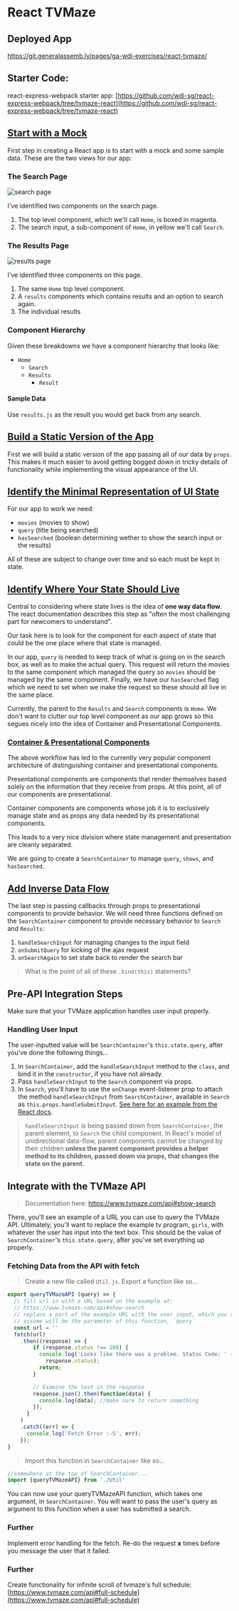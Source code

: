 # React TVMaze

## Deployed App
https://git.generalassemb.ly/pages/ga-wdi-exercises/react-tvmaze/

## Starter Code:
react-express-webpack starter app: [https://github.com/wdi-sg/react-express-webpack/tree/tvmaze-react](https://github.com/wdi-sg/react-express-webpack/tree/tvmaze-react)

## [Start with a Mock](https://facebook.github.io/react/docs/thinking-in-react.html#start-with-a-mock)
First step in creating a React app is to start with a mock and some sample data.
These are the two views for our app:

### The Search Page
![search page](./images/search.png)

I've identified two components on the search page.
1. The top level component, which we'll call `Home`, is boxed in magenta.
2. The search input, a sub-component of `Home`, in yellow we'll call `Search`.

### The Results Page
![results page](./images/results.png)

I've identified three components on this page.
1. The same `Home` top level component.
2. A `results` components which contains results and an option to search again.
3. The individual results

### Component Hierarchy

Given these breakdowns we have a component hierarchy that looks like:
- `Home`
  - `Search`
  - `Results`
    - `Result`

#### Sample Data
Use `results.js` as the result you would get back from any search.


## [Build a Static Version of the App](https://facebook.github.io/react/docs/thinking-in-react.html#step-2-build-a-static-version-in-react)

First we will build a static version of the app passing all of our data by `props`.
This makes it much easier to avoid getting bogged down in tricky details of functionality while implementing the visual appearance of the UI.

## [Identify the Minimal Representation of UI State](https://facebook.github.io/react/docs/thinking-in-react.html#step-3-identify-the-minimal-but-complete-representation-of-ui-state)

For our app to work we need:
- `movies` (movies to show)
- `query` (title being searched)
- `hasSearched` (boolean determining wether to show the search input or the results)

All of these are subject to change over time and so each must be kept in state.

## [Identify Where Your State Should Live](https://facebook.github.io/react/docs/thinking-in-react.html#step-4-identify-where-your-state-should-live)

Central to considering where state lives is the idea of **one way data flow**.
The react documentation describes this step as "often the most challenging part for newcomers to understand".

Our task here is to look for the component for each aspect of state that could be the one place where that state is managed.

In our app, `query` is needed to keep track of what is going on in the search box, as well as to make the actual query.
This request will return the movies to the same component which managed the query so `movies` should be managed by the same component.
Finally, we have our `hasSearched` flag which we need to set when we make the request so these should all live in the same place.

Currently, the parent to the `Results` and `Search` components is `Home`.
We don't want to clutter our top level component as our app grows so this segues nicely into the idea of Container and Presentational Components.

### [Container & Presentational Components](https://medium.com/@dan_abramov/smart-and-dumb-components-7ca2f9a7c7d0)
The above workflow has led to the currently very popular component architecture of distinguishing container and presentational components.

Presentational components are components that render themselves based solely on the information that they receive from props. At this point, all of our components are presentational.

Container components are components whose job it is to exclusively manage state and as props any data needed by its presentational components.

This leads to a very nice division where state management and presentation are cleanly separated.

We are going to create a `SearchContainer` to manage `query`, `shows`, and `hasSearched`.

## [Add Inverse Data Flow](https://facebook.github.io/react/docs/thinking-in-react.html#step-5-add-inverse-data-flow)
The last step is passing callbacks through props to presentational components to provide behavior.
We will need three functions defined on the `SearchContainer` component to provide necessary behavior to `Search` and `Results`:

1. `handleSearchInput` for managing changes to the input field
2. `onSubmitQuery` for kicking of the ajax request
3. `onSearchAgain` to set state back to render the search bar

> What is the point of all of these `.bind(this)` statements?

## Pre-API Integration Steps

Make sure that your TVMaze application handles user input properly.

### Handling User Input

The user-inputted value will be `SearchContainer`'s `this.state.query`, after you've done the following things...
1. In `SearchContainer`, add the `handleSearchInput` method to the `class`, and bind it in the `constructor`, if you have not already.
2. Pass `handleSearchInput` to the `Search` component via props.
3. In `Search`, you'll have to use the `onChange` event-listener prop to attach the method `handleSearchInput` from `SearchContainer`, available in `Search` as `this.props.handleSubmitInput`. [See here for an example from the React docs](https://reactjs.org/docs/forms.html#controlled-components).

> `handleSearchInput` is being passed down from `SearchContainer`, the parent element, to `Search` the child component. In React's model of unidirectional data-flow, parent components cannot be changed by their children **unless the parent component provides a helper method to its children, passed down via props, that changes the state on the parent**.

## Integrate with the TVMaze API

> Documentation here: https://www.tvmaze.com/api#show-search

There, you'll see an example of a URL you can use to query the TVMaze API. Ultimately, you'll want to replace the example tv program, `girls`, with whatever the user has input into the text box. This should be the value of `SearchContainer`'s `this.state.query`, after you've set everything up properly.

### Fetching Data from the API with fetch

> Create a new file called `Util.js`. Export a function like so...

```js
export queryTVMazeAPI (query) => {
  // fill url in with a URL based on the example at:
  // https://www.tvmaze.com/api#show-search
  // replace a part of the example URL with the user input, which you can 
  // assume will be the parameter of this function, `query`
  const url = ''
  fetch(url)
    .then((response) => {
        if (response.status !== 200) {
          console.log('Looks like there was a problem. Status Code: ' +
            response.status);
          return;
        }

        // Examine the text in the response
        response.json().then(function(data) {
          console.log(data); //make sure to return something
        });
      }
    )
    .catch((err) => {
      console.log('Fetch Error :-S', err);
    });
}
```

> Import this function in `SearchContainer` like so...

```js
//somewhere at the top of SearchContainer...
import {queryTVMazeAPI} from './Util'
```

You can now use your queryTVMazeAPI function, which takes one argument, in `SearchContainer`. You will want to pass the user's query as argument to this function when a user has submitted a search.

### Further
Implement error handling for the fetch. Re-do the request __x__ times before you message the user that it failed.

### Further
Create functionality for infinite scroll of tvmaze's full schedule: [https://www.tvmaze.com/api#full-schedule](https://www.tvmaze.com/api#full-schedule)
